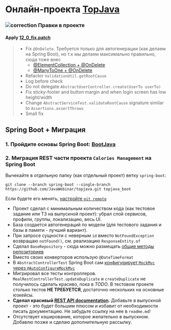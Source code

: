# Онлайн-проекта <a href="https://github.com/JavaWebinar/topjava">TopJava</a>

### ![correction](https://cloud.githubusercontent.com/assets/13649199/13672935/ef09ec1e-e6e7-11e5-9f79-d1641c05cbe6.png) Правки в проекте

#### Apply [12_0_fix.patch](https://drive.google.com/file/d/1MJeUN22gRwsBLQ298KIw5l4Gn3Mo3H7l)

> - Fix `@OnDelete`. Требуется только для автогенерации (как делаем на Spring Boot), но т.к мы делаем максимально правильно, сюда тоже внес
>   - [@ElementCollection + @OnDelete](https://stackoverflow.com/a/62848296/548473)
>   - [@ManyToOne + @OnDelete](https://stackoverflow.com/a/44988100/548473)
> - Refactor `ValidationUtil.getRootCause`
> - Log before check
> - Do not delegate `AbstractUserController.create(UserTo userTo)`
> - Fix sticky-footer and button margin and when login screen has low height/width
> - Change `AbstractServiceTest.validateRootCause` signature similar to `Assertions.assertThrows`
> - Small fix

## Spring Boot + Миграция
### 1. Пройдите основы Spring Boot: [BootJava](https://javaops.ru/view/bootjava)
### 2. Миграция REST части проекта `Calories Management` на Spring Boot

Вычекайте в отдельную папку (как отдельный проект) ветку `spring-boot`:  
```
git clone --branch spring-boot --single-branch https://github.com/JavaWebinar/topjava.git topjava_boot
```  
Если будете его менять, [настройте `git remote`](https://javaops.ru/view/bootjava/lesson01#project)

- Проект сделал с минимальным количеством кода (как тестовое задание или ТЗ на выпускной проект): убрал слой сервисов, профили, группы, локализацию, весь UI.  
- База создается автогенераций по модели (для тестового задания и базы в памяти - лучший вариант). 
- При запросе сущности с неверным `id` вместо `NotFoundException` возвращаю `notFound()`, см.
реализацию `ResponseEntity.of`
- Сделал `BaseRepository` - сюда можно размещать [общие методы репозиториев](https://stackoverflow.com/questions/42781264/multiple-base-repositories-in-spring-data-jpa)  
- Вместо своих конверторов использую `@DateTimeFormat`  
- В `AbstractControllerTest` Spring Boot
сам [конфигурирует `MockMvc` через `@AutoConfigureMockMvc`](https://docs.spring.io/spring-boot/docs/current/reference/html/spring-boot-features.html#boot-features-testing-spring-boot-applications-testing-with-mock-environment)  
- Мигрировал все тесты контроллеров. `MealRestControllerTest.updateDuplicate` и `createDuplicate` не получилось сделать красиво, пока в *TODO*.
 В тестовом проекте столько тестов **НЕ ТРЕБУЕТСЯ**, достаточно нескольких на основные юзкейсы.  
- **Сделал красивый [REST API documentation](http://localhost:8080/swagger-ui/)**. Добавьте в выпускной проект - это будет большим плюсом и избавит от необходимости писать документацию.
Не забудьте ссылку на нее в `readme.md`!  
- Отсутствует кэширование, которое желательно в выпускном. Добавлю позже и сделаю дополнительную рассылку. 